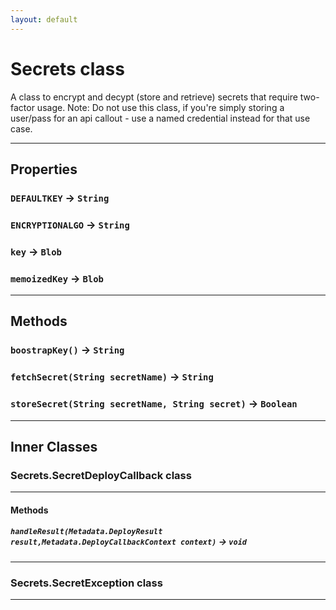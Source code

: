 ```yaml
---
layout: default
---
```

# Secrets class

A class to encrypt and decypt (store and retrieve) secrets that require two-factor usage. Note: Do not use this class, if you're simply storing a user/pass for an api callout - use a named credential instead for that use case.

---
## Properties

### `DEFAULTKEY` → `String`

### `ENCRYPTIONALGO` → `String`

### `key` → `Blob`

### `memoizedKey` → `Blob`

---
## Methods
### `boostrapKey()` → `String`
### `fetchSecret(String secretName)` → `String`
### `storeSecret(String secretName, String secret)` → `Boolean`
---
## Inner Classes

### Secrets.SecretDeployCallback class
---
#### Methods
##### `handleResult(Metadata.DeployResult result,Metadata.DeployCallbackContext context)` → `void`
---
### Secrets.SecretException class
---
